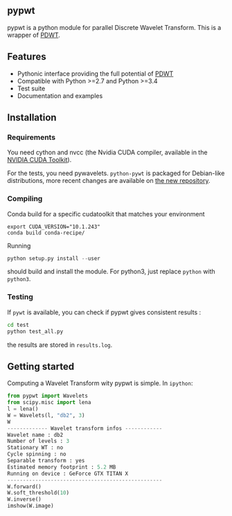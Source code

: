 ## pypwt

pypwt is a python module for parallel Discrete Wavelet Transform.
This is a wrapper of [PDWT](https://github.com/pierrepaleo/PDWT).


## Features

* Pythonic interface providing the full potential of [PDWT](https://github.com/pierrepaleo/PDWT)
* Compatible with Python >=2.7 and Python >=3.4
* Test suite
* Documentation and examples


## Installation

### Requirements

You need cython and nvcc (the Nvidia CUDA compiler, available in the [NVIDIA CUDA Toolkit](https://developer.nvidia.com/cuda-toolkit)).

For the tests, you need pywavelets. `python-pywt` is packaged for Debian-like distributions, more recent changes are available on [the new repository](https://github.com/PyWavelets/pywt).

### Compiling

Conda build for a specific cudatoolkit that matches your environment

```
export CUDA_VERSION="10.1.243"
conda build conda-recipe/
```

Running

```python
python setup.py install --user
```

should build and install the module. For python3, just replace `python` with `python3`.


### Testing

If `pywt` is available, you can check if pypwt gives consistent results :

```bash
cd test
python test_all.py
```

the results are stored in `results.log`.


## Getting started

Computing a Wavelet Transform wity pypwt is simple. In `ipython`:

```python
from pypwt import Wavelets
from scipy.misc import lena
l = lena()
W = Wavelets(l, "db2", 3)
W
------------- Wavelet transform infos ------------
Wavelet name : db2
Number of levels : 3
Stationary WT : no
Cycle spinning : no
Separable transform : yes
Estimated memory footprint : 5.2 MB
Running on device : GeForce GTX TITAN X
--------------------------------------------------
W.forward()
W.soft_threshold(10)
W.inverse()
imshow(W.image)
```
